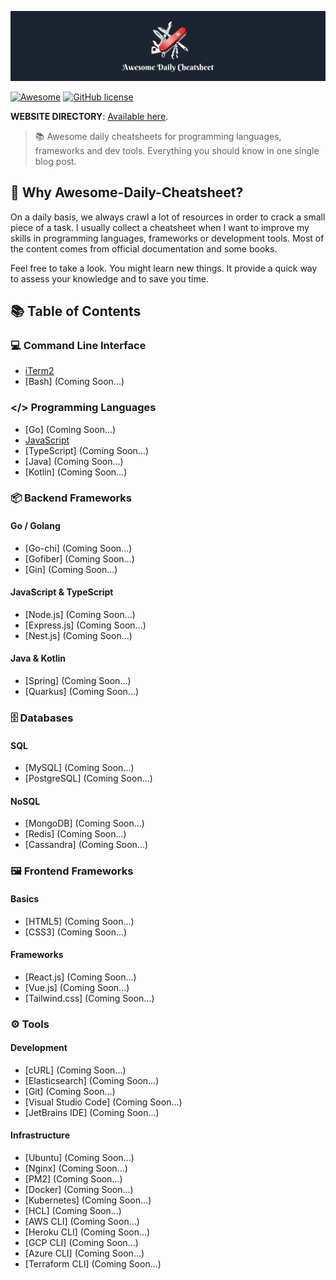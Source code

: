 [![AWESOME DAILY CHEATSHEET](_res/logo.png)]()

[![Awesome](https://awesome.re/badge.svg)](https://awesome.re) [![GitHub license](https://img.shields.io/badge/license-MIT-blue.svg)](https://github.com/saktinugraha/awesome-daily-cheatsheets/blob/master/LICENSE)

**WEBSITE DIRECTORY**: [Available here](https://saktinugraha.github.io/#blog).

> 📚 Awesome daily cheatsheets for programming languages, frameworks and dev tools. Everything you should know in one single blog post.

## 🤔 Why Awesome-Daily-Cheatsheet?

On a daily basis, we always crawl a lot of resources in order to crack a small piece of a task. I usually collect a cheatsheet when I want to improve my skills in programming languages, frameworks or development tools. Most of the content comes from official documentation and some books.

Feel free to take a look. You might learn new things. It provide a quick way to assess your knowledge and to save you time.

## 📚 Table of Contents

### 💻 Command Line Interface

- [iTerm2](iterm2.md)
- [Bash] (Coming Soon...)

### </> Programming Languages

- [Go] (Coming Soon...)
- [JavaScript](js.md)
- [TypeScript] (Coming Soon...)
- [Java] (Coming Soon...)
- [Kotlin] (Coming Soon...)

### 📦 Backend Frameworks

#### Go / Golang

- [Go-chi] (Coming Soon...)
- [Gofiber] (Coming Soon...)
- [Gin] (Coming Soon...)

#### JavaScript & TypeScript

- [Node.js] (Coming Soon...)
- [Express.js] (Coming Soon...)
- [Nest.js] (Coming Soon...)

#### Java & Kotlin

- [Spring] (Coming Soon...)
- [Quarkus] (Coming Soon...)

### 🗄️ Databases

#### SQL

- [MySQL] (Coming Soon...)
- [PostgreSQL] (Coming Soon...)

#### NoSQL

- [MongoDB] (Coming Soon...)
- [Redis] (Coming Soon...)
- [Cassandra] (Coming Soon...)

### 🖼️ Frontend Frameworks

#### Basics

- [HTML5] (Coming Soon...)
- [CSS3] (Coming Soon...)

#### Frameworks

- [React.js] (Coming Soon...)
- [Vue.js] (Coming Soon...)
- [Tailwind.css] (Coming Soon...)

### ⚙️ Tools

#### Development

- [cURL] (Coming Soon...)
- [Elasticsearch] (Coming Soon...)
- [Git] (Coming Soon...)
- [Visual Studio Code] (Coming Soon...)
- [JetBrains IDE] (Coming Soon...)

#### Infrastructure

- [Ubuntu] (Coming Soon...)
- [Nginx] (Coming Soon...)
- [PM2] (Coming Soon...)
- [Docker] (Coming Soon...)
- [Kubernetes] (Coming Soon...)
- [HCL] (Coming Soon...)
- [AWS CLI] (Coming Soon...)
- [Heroku CLI] (Coming Soon...)
- [GCP CLI] (Coming Soon...)
- [Azure CLI] (Coming Soon...)
- [Terraform CLI] (Coming Soon...)
